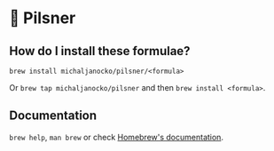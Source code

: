 # 🍻 Pilsner

## How do I install these formulae?

`brew install michaljanocko/pilsner/<formula>`

Or `brew tap michaljanocko/pilsner` and then `brew install <formula>`.

## Documentation

`brew help`, `man brew` or check [Homebrew's documentation](https://docs.brew.sh).
